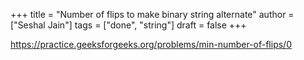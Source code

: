 +++
title = "Number of flips to make binary string alternate"
author = ["Seshal Jain"]
tags = ["done", "string"]
draft = false
+++

<https://practice.geeksforgeeks.org/problems/min-number-of-flips/0>
